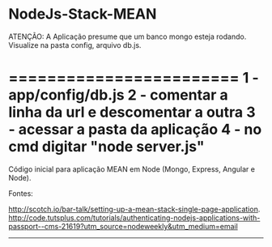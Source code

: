 NodeJs-Stack-MEAN
=================

ATENÇÃO: A Aplicação presume que um banco mongo esteja rodando. Visualize na pasta config, arquivo db.js.

========================
1 - app/config/db.js
2 - comentar a linha da url e descomentar a outra
3 - acessar a pasta da aplicação
4 - no cmd digitar "node server.js"
========================


Código inicial para aplicação MEAN em Node (Mongo, Express, Angular e Node).


Fontes:

http://scotch.io/bar-talk/setting-up-a-mean-stack-single-page-application.
http://code.tutsplus.com/tutorials/authenticating-nodejs-applications-with-passport--cms-21619?utm_source=nodeweekly&utm_medium=email

-------------